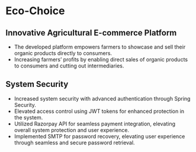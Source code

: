 # Eco-Choice
## Innovative Agricultural E-commerce Platform

- The developed platform empowers farmers to showcase and sell their organic products directly to consumers.
- Increasing farmers’ profits by enabling direct sales of organic products to consumers and cutting out intermediaries.

## System Security

- Increased system security with advanced authentication through Spring Security.
- Elevated access control using JWT tokens for enhanced protection in the system.
- Utilized Razorpay API for seamless payment integration, elevating overall system protection and user experience.
- Implemented SMTP for password recovery, elevating user experience through seamless and secure password retrieval.
